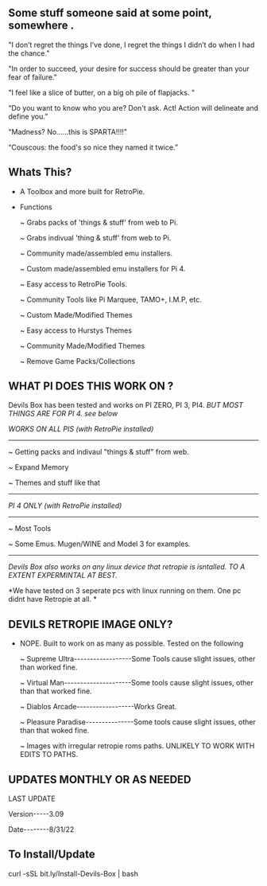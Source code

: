 ## Some stuff someone said at some point, somewhere .

"I don’t regret the things I’ve done, I regret the things I didn’t do when I had the chance."

"In order to succeed, your desire for success should be greater than your fear of failure."

"I feel like a slice of butter, on a big oh pile of flapjacks. "

“Do you want to know who you are? Don't ask. Act! Action will delineate and define you.”

"Madness? No......this is SPARTA!!!!"

“Couscous: the food's so nice they named it twice.”


## Whats This? 

- A Toolbox and more built for RetroPie. 

- Functions
    
    ~ Grabs packs of 'things & stuff'  from web to Pi. 
    
    ~ Grabs indivual 'thing & stuff' from web to Pi.
    
    ~ Community made/assembled emu installers.

    ~ Custom made/assembled emu installers for Pi 4.
    
    ~ Easy access to RetroPie Tools.
    
    ~ Community Tools like Pi Marquee, TAMO+, I.M.P, etc. 
    
    ~ Custom Made/Modified Themes 
    
    ~ Easy access to Hurstys Themes
    
    ~ Community Made/Modified Themes
    
    ~ Remove Game Packs/Collections 
    
## WHAT PI DOES THIS WORK ON ?

Devils Box has been tested and works on PI ZERO, PI 3, PI4. *BUT MOST THINGS ARE FOR PI 4. see below*


*WORKS ON ALL PIS (with RetroPie installed)*
_______________________________________________________________________  
  ~ Getting packs and indivaul "things & stuff" from web.
  
  ~ Expand Memory
  
  ~ Themes and stuff like that
_______________________________________________________________________  



*PI 4 ONLY (with RetroPie installed)*
_______________________________________________________________________    
  ~ Most Tools 
  
  ~ Some Emus. Mugen/WINE and Model 3 for examples.
  
_______________________________________________________________________  

*Devils Box also works on any linux device that retropie is isntalled. TO A EXTENT EXPERMINTAL AT BEST.*

*We have tested on 3 seperate pcs with linux running on them. One pc didnt have Retropie at all. *

## DEVILS RETROPIE IMAGE ONLY?

- NOPE. Built to work on as many as possible. Tested on the following
  
  ~  Supreme Ultra------------------Some Tools cause slight issues, other than worked fine.
  
  ~ Virtual Man---------------------Some tools cause slight issues, other than that worked fine.
  
  ~ Diablos Arcade------------------Works Great.
  
  ~ Pleasure Paradise---------------Some tools cause slight issues, other than that woked fine.
  
  ~ Images with irregular retropie roms paths. UNLIKELY TO WORK WITH EDITS TO PATHS.
  
  
## UPDATES MONTHLY OR AS NEEDED 

LAST UPDATE 

Version-----3.09

Date--------8/31/22

## To Install/Update 

curl -sSL bit.ly/Install-Devils-Box | bash 
